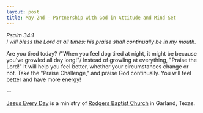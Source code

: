 ```yaml
---
layout: post
title: May 2nd - Partnership with God in Attitude and Mind-Set
---
```


_Psalm 34:1  
I will bless the Lord at all times: his praise shall continually be
in my mouth._

Are you tired today? /"When you feel dog tired at night, it might
be because you've growled all day long!"/ Instead of growling at
everything, "Praise the Lord!" It will help you feel better, whether
your circumstances change or not. Take the "Praise Challenge," and
praise God continually. You will feel better and have more energy!

 --

<a href=http://jesuseveryday.net>Jesus Every Day</a> is a ministry of <a href=http://rodgersbaptist.net>Rodgers Baptist Church</a> in Garland, Texas.
